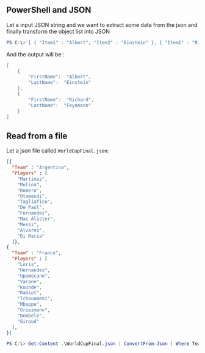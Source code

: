 ## PowerShell and JSON

Let a input JSON string and we want to extract some data from the json and finally transform the object list into JSON

```ps1
PS C:\>'[ { "Item1" : "Albert", "Item2" : "Einstein" }, { "Item1" : "Richard", "Item2" : "Feynmann" } ]' | ConvertFrom-Json | %{ return $_; }  | %{ return [pscustomobject] @{ FirstName = $_.Item1; LastName = $_.Item2; } } | ConvertTo-Json
```

And the output will be :

```ps1
[
    {
        "FirstName":  "Albert",
        "LastName":  "Einstein"
    },
    {
        "FirstName":  "Richard",
        "LastName":  "Feynmann"
    }
]
```

## Read from a file

Let a json file called ```WorldCupFinal.json```:

```json
[{
  "Team" : "Argentina",
  "Players" : [
    "Martinez",
    "Molina",
    "Romero",
    "Otamendi",
    "Tagliafico",
    "De Paul",
    "Fernandez",
    "Mac Alister",
    "Messi",
    "Alvarez",
    "Di Maria" 
  ]},
{
  "Team" : "France",
  "Players" : [
    "Loris",
    "Hernandez",
    "Upamecano",
    "Varane",
    "Kounde",
    "Rabiot",
    "Tchouameni",
    "Mbappe",
    "Griezmann",
    "Dembele",
    "Giroud"
  ],  
}]
```

```ps1
PS C:\> Get-Content .\WorldCupFinal.json | ConvertFrom-Json | Where Team -eq "France" | %{ return $_.Players; }
```
